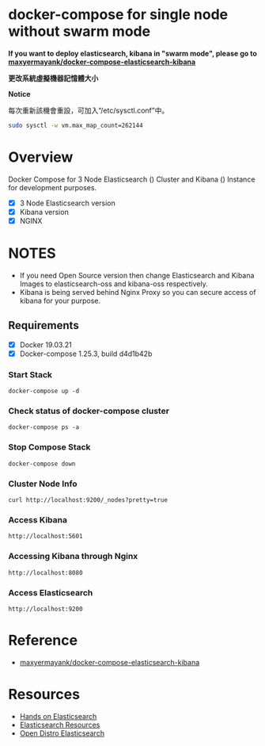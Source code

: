 # **docker-compose for single node without swarm mode**

**If you want to deploy elasticsearch, kibana in "swarm mode", please go to [maxyermayank/docker-compose-elasticsearch-kibana](https://github.com/maxyermayank/docker-compose-elasticsearch-kibana)**


**更改系統虛擬機器記憶體大小**

**Notice**

每次重新該機會重設，可加入“/etc/sysctl.conf”中。

```bash
sudo sysctl -w vm.max_map_count=262144
```

# **Overview**
Docker Compose for 3 Node Elasticsearch () Cluster and Kibana () Instance for development purposes.

- [x] 3 Node Elasticsearch version 
- [x] Kibana version 
- [x] NGINX

# **NOTES**
- If you need Open Source version then change Elasticsearch and Kibana Images to elasticsearch-oss and kibana-oss respectively.
- Kibana is being served behind Nginx Proxy so you can secure access of kibana for your purpose.

## **Requirements**
- [x] Docker 19.03.21
- [x] Docker-compose 1.25.3, build d4d1b42b

### **Start Stack**
```
docker-compose up -d
```

### **Check status of docker-compose cluster**
```
docker-compose ps -a
```

### **Stop Compose Stack**
```
docker-compose down
```

### **Cluster Node Info**
```
curl http://localhost:9200/_nodes?pretty=true
```

### **Access Kibana**
```
http://localhost:5601
```

### **Accessing Kibana through Nginx**
```
http://localhost:8080
```

### **Access Elasticsearch**
```
http://localhost:9200
```

# **Reference**
* [maxyermayank/docker-compose-elasticsearch-kibana](https://github.com/maxyermayank/docker-compose-elasticsearch-kibana)

# **Resources**
* [Hands on Elasticsearch](https://medium.com/@maxy_ermayank/hands-on-elasticsearch-8fa59d8aebfc)
* [Elasticsearch Resources](https://medium.com/@maxy_ermayank/elasticsearch-resources-27d24f01c1dc)
* [Open Distro Elasticsearch](https://medium.com/@maxy_ermayank/tl-dr-aws-open-distro-elasticsearch-fc642f0e592a)
